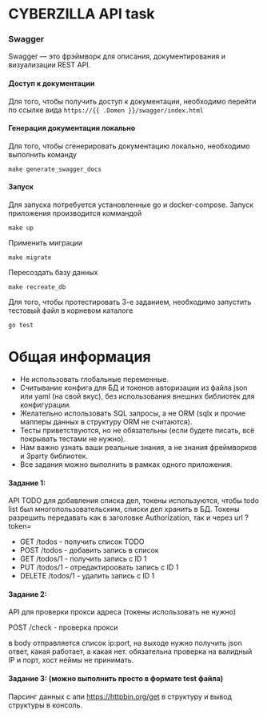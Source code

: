 # CYBERZILLA API task #

### Swagger

Swagger — это фрэймворк для описания, документирования и визуализации REST API.

#### Доступ к документации

Для того, чтобы получить доступ к документации, необходимо перейти по ссылке вида `https://{{ .Domen }}/swagger/index.html` 


#### Генерация документации локально    

Для того, чтобы сгенерировать документацию локально, необходимо выполнить команду 

```
make generate_swagger_docs
```

#### Запуск
Для запуска потребуется установленные go и docker-compose. Запуск приложения производится коммандой 

    make up

Применить миграции 

    make migrate

Пересоздать базу данных

    make recreate_db

Для того, чтобы протестировать 3-е заданием, необходимо запустить тестовый файл в корневом каталоге

    go test
    
# Общая информация #
- Не использовать глобальные переменные.
- Считывание конфига для БД и токенов авторизации из файла json или yaml (на свой вкус), без использования внешних библиотек для конфигурации.
- Желательно использовать SQL запросы, а не ORM (sqlx и прочие мапперы данных в структуру ORM не считаются).
- Тесты приветствуются, но не обязательны (если будете писать, всё покрывать тестами не нужно).
- Нам важно узнать ваши реальные знания, а не знания фреймворков и 3party библиотек.
- Все задания можно выполнить в рамках одного приложения.

#### Задание 1:
API TODO для добавления списка дел, токены используются, чтобы todo list был многопользовательским, списки дел хранить в БД.
Токены разрешить передавать как в заголовке Authorization, так и через url ?token=

- GET /todos - получить список TODO
- POST /todos - добавить запись в список
- GET /todos/1 - получить запись с ID 1
- PUT /todos/1 - отредактироовать запись с ID 1
- DELETE /todos/1 - удалить запись с ID 1

#### Задание 2:
API для проверки прокси адреса (токены использовать не нужно)

POST /check - проверка прокси

в body отправляется список ip:port, на выходе нужно получить json ответ, какая работает, а какая нет.
обязательна проверка на валидный IP и порт, хост неймы не принимать.

#### Задание 3: (можно выполнить просто в формате test файла)
Парсинг данных с апи https://httpbin.org/get в структуру и вывод структуры в консоль.